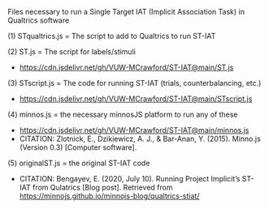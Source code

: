 Files necessary to run a Single Target IAT (Implicit Association Task) in Qualtrics software


(1) STqualtrics.js = The script to add to Qualtrics to run ST-IAT

(2) ST.js = The script for labels/stimuli
 - https://cdn.jsdelivr.net/gh/VUW-MCrawford/ST-IAT@main/ST.js

(3) STscript.js = The code for running ST-IAT (trials, counterbalancing, etc.)
 - https://cdn.jsdelivr.net/gh/VUW-MCrawford/ST-IAT@main/STscript.js

(4) minnos.js = the necessary minnosJS platform to run any of these
 - https://cdn.jsdelivr.net/gh/VUW-MCrawford/ST-IAT@main/minnos.js
 - CITATION: Zlotnick, E., Dzikiewicz, A. J., & Bar-Anan, Y. (2015). Minno.js (Version 0.3) [Computer software].
 
(5) originalST.js = the original ST-IAT code
 - CITATION: Bengayev, E. (2020, July 10). Running Project Implicit’s ST-IAT from Qulatrics [Blog post]. Retrieved from https://minnojs.github.io/minnojs-blog/qualtrics-stiat/
